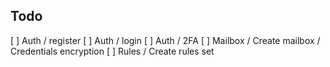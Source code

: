 ## Todo
[ ] Auth / register
[ ] Auth / login
[ ] Auth / 2FA
[ ] Mailbox / Create mailbox / Credentials encryption
[ ] Rules / Create rules set
